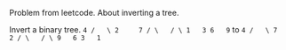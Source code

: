 Problem from leetcode. About inverting a tree.

Invert a binary tree.
`
     4
   /   \
  2     7
 / \   / \
1   3 6   9
`
to
`
     4
   /   \
  7     2
 / \   / \
9   6 3   1
`

